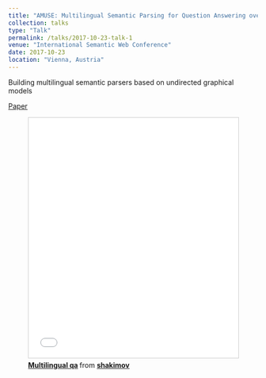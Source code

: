 ```yaml
---
title: "AMUSE: Multilingual Semantic Parsing for Question Answering over Linked Data"
collection: talks
type: "Talk"
permalink: /talks/2017-10-23-talk-1
venue: "International Semantic Web Conference"
date: 2017-10-23
location: "Vienna, Austria"
---
```


Building multilingual semantic parsers based on undirected graphical models

[Paper](https://pub.uni-bielefeld.de/download/2913141/2913142/paper.pdf)

<figure>
<iframe src="//www.slideshare.net/slideshow/embed_code/key/zWFN4dZ7H2jwIo" width="595" height="485" frameborder="0" marginwidth="0" marginheight="0" scrolling="no" style="border:1px solid #CCC; border-width:1px; margin-bottom:5px; max-width: 100%;" allowfullscreen> </iframe> <div style="margin-bottom:5px"> <strong> <a href="//www.slideshare.net/shakimov/multilingual-qa" title="Multilingual qa" target="_blank">Multilingual qa</a> </strong> from <strong><a href="https://www.slideshare.net/shakimov" target="_blank">shakimov</a></strong> </div>
</figure>





